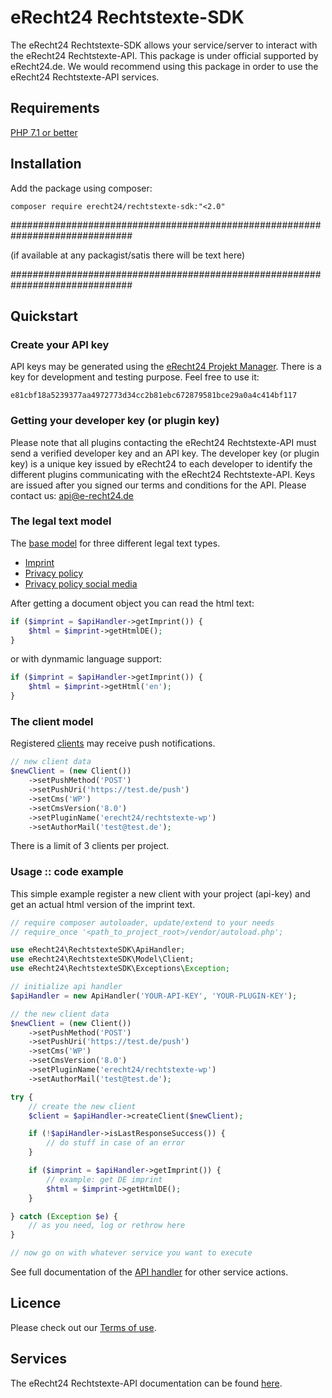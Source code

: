 # eRecht24 Rechtstexte-SDK
The eRecht24 Rechtstexte-SDK allows your service/server to interact with the eRecht24 Rechtstexte-API.
This package is under official supported by eRecht24.de.
We would recommend using this package in order to use the eRecht24 Rechtstexte-API services.

## Requirements
[PHP 7.1 or better](https://www.php.net/)

## Installation
Add the package using composer:

```shell
composer require erecht24/rechtstexte-sdk:"<2.0"
```

##############################################################################

(if available at any packagist/satis there will be text here)

##############################################################################

## Quickstart
### Create your API key
API keys may be generated using the [eRecht24 Projekt Manager](https://www.e-recht24.de/mitglieder/tools/projekt-manager/).
There is a key for development and testing purpose. Feel free to use it:

```e81cbf18a5239377aa4972773d34cc2b81ebc672879581bce29a0a4c414bf117```

### Getting your developer key (or plugin key)
Please note that all plugins contacting the eRecht24 Rechtstexte-API must send a verified developer key and an API key.
The developer key (or plugin key) is a unique key issued by eRecht24 to each developer to identify the different plugins communicating with the eRecht24 Rechtstexte-API.
Keys are issued after you signed our terms and conditions for the API. Please contact us: <a href="mailto:api@e-recht24.de">api@e-recht24.de</a>

### The legal text model
The [base model](./docs/legal_text.md#legal-text-model) for three different legal text types.

- [Imprint](./docs/legal_text.md#imprint)
- [Privacy policy](./docs/legal_text.md#privacy-policy)
- [Privacy policy social media](./docs/legal_text.md#privacy-policy-social-media)

After getting a document object you can read the html text:
```php
if ($imprint = $apiHandler->getImprint()) {
    $html = $imprint->getHtmlDE();
}
```
or with dynmamic language support:
```php
if ($imprint = $apiHandler->getImprint()) {
    $html = $imprint->getHtml('en');
}
```

### The client model
Registered [clients](./docs/client.md) may receive push notifications.
```php
// new client data
$newClient = (new Client())
    ->setPushMethod('POST')
    ->setPushUri('https://test.de/push')
    ->setCms('WP')
    ->setCmsVersion('8.0')
    ->setPluginName('erecht24/rechtstexte-wp')
    ->setAuthorMail('test@test.de');
```
There is a limit of 3 clients per project.

### Usage :: code example
This simple example register a new client with your project (api-key) and get an actual html version of the imprint text. 

```php
// require composer autoloader, update/extend to your needs
// require_once '<path_to_project_root>/vendor/autoload.php';

use eRecht24\RechtstexteSDK\ApiHandler;
use eRecht24\RechtstexteSDK\Model\Client;
use eRecht24\RechtstexteSDK\Exceptions\Exception;

// initialize api handler
$apiHandler = new ApiHandler('YOUR-API-KEY', 'YOUR-PLUGIN-KEY');

// the new client data
$newClient = (new Client())
    ->setPushMethod('POST')
    ->setPushUri('https://test.de/push')
    ->setCms('WP')
    ->setCmsVersion('8.0')
    ->setPluginName('erecht24/rechtstexte-wp')
    ->setAuthorMail('test@test.de');

try {
    // create the new client
    $client = $apiHandler->createClient($newClient);

    if (!$apiHandler->isLastResponseSuccess()) {
        // do stuff in case of an error
    }

    if ($imprint = $apiHandler->getImprint()) {
        // example: get DE imprint
        $html = $imprint->getHtmlDE();
    }

} catch (Exception $e) {
    // as you need, log or rethrow here
}

// now go on with whatever service you want to execute
```
See full documentation of the [API handler](./docs/api_handler.md) for other service actions.

## Licence
Please check out our [Terms of use](LICENSE).

## Services
The eRecht24 Rechtstexte-API documentation can be found [here](https://docs.api.e-recht24.de/).










